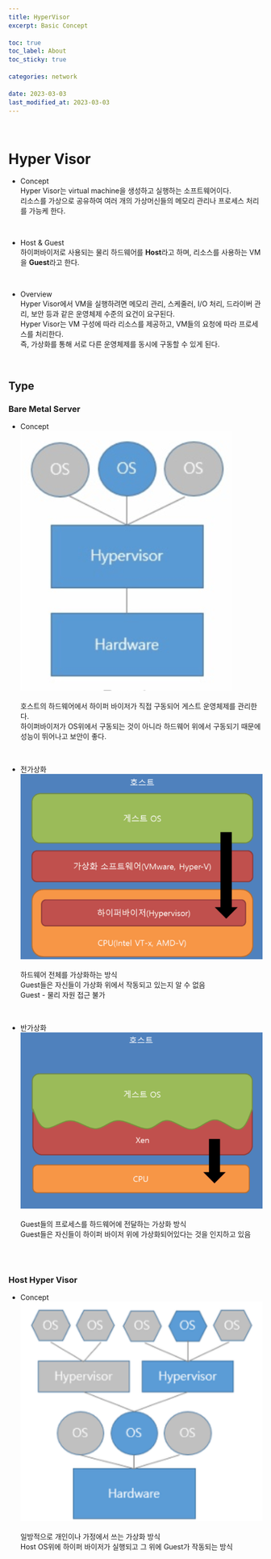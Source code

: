 ```yaml
---
title: HyperVisor
excerpt: Basic Concept

toc: true
toc_label: About
toc_sticky: true

categories: network

date: 2023-03-03
last_modified_at: 2023-03-03
---
```

<br>

# Hyper Visor
- Concept<br>
Hyper Visor는 virtual machine을 생성하고 실행하는 소프트웨어이다.<br>
리소스를 가상으로 공유하여 여러 개의 가상머신들의 메모리 관리나 프로세스 처리를 가능케 한다.<br>
<br>

- Host & Guest<br>
하이퍼바이저로 사용되는 물리 하드웨어를 **Host**라고 하며, 리소스를 사용하는 VM을 **Guest**라고 한다.<br>
<br>

- Overview<br>
Hyper Visor에서 VM을 실행하려면 메모리 관리, 스케줄러, I/O 처리, 드라이버 관리, 보안 등과 같은 운영체제 수준의 요건이 요구된다.<br>
Hyper Visor는 VM 구성에 따라 리소스를 제공하고, VM들의 요청에 따라 프로세스를 처리한다.<br>
즉, 가상화를 통해 서로 다른 운영체제를 동시에 구동할 수 있게 된다.<br>
<br>

## Type
### Bare Metal Server
- Concept<br>
![image](\assets\images\type1.png)<br><br>
호스트의 하드웨어에서 하이퍼 바이저가 직접 구동되어 게스트 운영체제를 관리한다.<br>
하이퍼바이저가 OS위에서 구동되는 것이 아니라 하드웨어 위에서 구동되기 때문에 성능이 뛰어나고 보안이 좋다.<br>
<br>

  - 전가상화<br>
  ![image](\assets\images\전가상화.png)<br><br>
  하드웨어 전체를 가상화하는 방식<br>
  Guest들은 자신들이 가상화 위에서 작동되고 있는지 알 수 없음<br>
  Guest - 물리 자원 접근 불가<br>
  <br>

  - 반가상화<br>
  ![image](\assets\images\반가상화.png)<br><br>
  Guest들의 프로세스를 하드웨어에 전달하는 가상화 방식<br>
  Guest들은 자신들이 하이퍼 바이저 위에 가상화되어있다는 것을 인지하고 있음<br>
  <br>
  <br>

### Host Hyper Visor
- Concept<br>
![image](\assets\images\type2.png)<br><br>
일방적으로 개인이나 가정에서 쓰는 가상화 방식<br>
Host OS위에 하이퍼 바이저가 실행되고 그 위에 Guest가 작동되는 방식<br>
<br>
